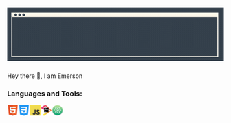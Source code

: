 # [![Header](https://raw.githubusercontent.com/Emerson-CJ/Emerson-CJ/main/banner/Banner.gif)](https://github.com/Emerson-CJ)

Hey there 👋, I am Emerson
<br />
### Languages and Tools: 
<img align="left" alt="HTML5" width="26px" src="https://github.com/Emerson-CJ/Emerson-CJ/blob/21d11277b8c3500be19b7895c2789a5296806d1c/icons/html.png"/>
<img align="left" alt="HTML5" width="26px" src="https://github.com/Emerson-CJ/Emerson-CJ/blob/c744099b367b99a50707dd5c6d69554b723a5bc5/icons/css.png"/>
<img align="left" alt="HTML5" width="26px" src="https://github.com/Emerson-CJ/Emerson-CJ/blob/cdbb73a717e995f5800306716e26b0b8205e8f08/icons/javascript.png"/>
<img align="left" alt="HTML5" width="26px" src="https://github.com/Emerson-CJ/Emerson-CJ/blob/43a2237026d1b9f51279a79098c06bc7449ffc16/icons/jetbrains.png"/>
<img align="left" alt="HTML5" width="26px" src="https://github.com/Emerson-CJ/Emerson-CJ/blob/44cdcf79a0e7c40f7246b797769c615657fe53fa/icons/atom.png"/>
